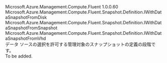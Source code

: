 <Type Name="IWithDataSnapshotSource" FullName="Microsoft.Azure.Management.Compute.Fluent.Snapshot.Definition.IWithDataSnapshotSource">
  <TypeSignature Language="C#" Value="public interface IWithDataSnapshotSource : Microsoft.Azure.Management.Compute.Fluent.Snapshot.Definition.IWithDataSnapshotFromDisk, Microsoft.Azure.Management.Compute.Fluent.Snapshot.Definition.IWithDataSnapshotFromSnapshot, Microsoft.Azure.Management.Compute.Fluent.Snapshot.Definition.IWithDataSnapshotFromVhd" />
  <TypeSignature Language="ILAsm" Value=".class public interface auto ansi abstract IWithDataSnapshotSource implements class Microsoft.Azure.Management.Compute.Fluent.Snapshot.Definition.IWithDataSnapshotFromDisk, class Microsoft.Azure.Management.Compute.Fluent.Snapshot.Definition.IWithDataSnapshotFromSnapshot, class Microsoft.Azure.Management.Compute.Fluent.Snapshot.Definition.IWithDataSnapshotFromVhd" />
  <TypeSignature Language="DocId" Value="T:Microsoft.Azure.Management.Compute.Fluent.Snapshot.Definition.IWithDataSnapshotSource" />
  <TypeSignature Language="VB.NET" Value="Public Interface IWithDataSnapshotSource&#xA;Implements IWithDataSnapshotFromDisk, IWithDataSnapshotFromSnapshot, IWithDataSnapshotFromVhd" />
  <TypeSignature Language="F#" Value="type IWithDataSnapshotSource = interface&#xA;    interface IWithDataSnapshotFromVhd&#xA;    interface IWithDataSnapshotFromDisk&#xA;    interface IWithDataSnapshotFromSnapshot" />
  <AssemblyInfo>
    <AssemblyName>Microsoft.Azure.Management.Compute.Fluent</AssemblyName>
    <AssemblyVersion>1.0.0.60</AssemblyVersion>
  </AssemblyInfo>
  <Interfaces>
    <Interface>
      <InterfaceName>Microsoft.Azure.Management.Compute.Fluent.Snapshot.Definition.IWithDataSnapshotFromDisk</InterfaceName>
    </Interface>
    <Interface>
      <InterfaceName>Microsoft.Azure.Management.Compute.Fluent.Snapshot.Definition.IWithDataSnapshotFromSnapshot</InterfaceName>
    </Interface>
    <Interface>
      <InterfaceName>Microsoft.Azure.Management.Compute.Fluent.Snapshot.Definition.IWithDataSnapshotFromVhd</InterfaceName>
    </Interface>
  </Interfaces>
  <Docs>
    <summary>
            データ ソースの選択を許可する管理対象のスナップショットの定義の段階です。
            </summary>
    <remarks>To be added.</remarks>
  </Docs>
  <Members />
</Type>